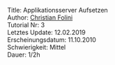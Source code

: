 Title: Applikationsserver Aufsetzen  
Author: <a href="mailto:christian.folini@netnea.com">Christian Folini</a>  
Tutorial Nr: 3  
Letztes Update: 12.02.2019  
Erscheinungsdatum: 11.10.2010  
Schwierigkeit: Mittel  
Dauer: 1/2h
